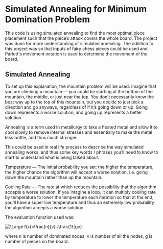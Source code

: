 # Simulated Annealing for Minimum Domination Problem #

This code is using simulated annealing to find the most optimal piece placement such that the piece’s attack covers the whole board. The project was done for more understanding of simulated annealing. The addition to this project was so that inputs of fairy chess pieces could be used and Parlett's movement notation is used to determine the movement of the board.


Simulated Annealing
-------------------

To set up this explanation, the mountain problem will be used. Imagine that you are climbing a mountain — you could be starting at the bottom of the mountain, the middle, or just near the top. You don’t necessarily know the best way up to the top of this mountain, but you decide to just pick a direction and go anyways, regardless of if it’s going down or up. Going down represents a worse solution, and going up represents a better solution.

Annealing is a term used in metallurgy to take a heated metal and allow it to cool slowly to remove internal stresses and essentially to make the metal less brittle, and thus much stronger.

This could be used in real life process to describe the way simulated annealing works, and thus some key words / phrases you’ll need to know to start to understand what is being talked about.

Temperature — The initial probability you set: the higher the temperature, the higher chance the algorithm will accept a worse solution, i.e. going down the mountain rather than up the mountain.

Cooling Rate — The rate at which reduces the possibility that the algorithm accepts a worse solution. If you imagine a loop, it can multiply cooling rate by temperature to lower the temperature each iteration so that at the end, you’ll have a super low temperature and thus an extremely low probability the algorithm accepts a worse solution

The evaluation function used was:

![\Large f(x)=\frac{n}{v}+\frac{1}{gv}](https://latex.codecogs.com/svg.latex?\Large&space;x=\frac{-b\pm\sqrt{b^2-4ac}}{2a}) 

where n is number of dominated nodes, v is number of all the nodes, g is number of pieces on the board. 